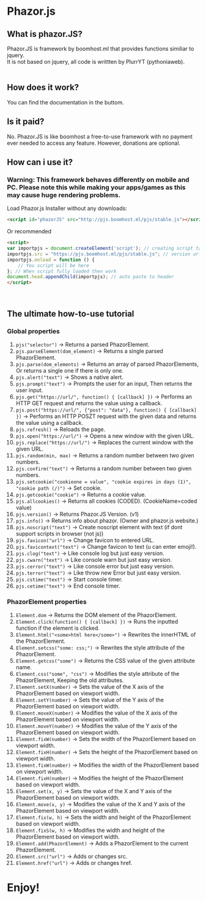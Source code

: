 # Phazor.js 
## What is phazor.JS?
Phazor.JS is framework by boomhost.ml that provides functions similiar to jquery.<br>
It is not based on jquery, all code is writtten by PlurrYT (pythoniaweb).<br>
<br>
## How does it work?
You can find the documentation in the buttom.

## Is it paid?
No. Phazor.JS is like boomhost a free-to-use framework with no payment ever needed to access any feature. However, donations are optional.<br>

## How can i use it?
### Warning: This framework behaves differently on mobile and PC. Please note this while making your apps/games as this may cause huge rendering problems.
Load Phazor.js Installer without any downloads:<br>
```HTML
<script id="phazorJS" src="http://pjs.boomhost.ml/pjs/stable.js"></script>
```
Or recommended
```HTML
<script>
var importpjs = document.createElement('script'); // creating script tag
importpjs.src = "https://pjs.boomhost.ml/pjs/stable.js"; // version url
importpjs.onload = function () {
    // You script will be here
}; // When script fully loaded then work
document.head.appendChild(importpjs); // auto paste to header
</script>
```




<br>

## The ultimate how-to-use tutorial
### Global properties
 1. `pjs("selector")` -> Returns a parsed PhazorElement.
 2. `pjs.parseElement(dom_element)` -> Returns a single parsed PhazorElement.
 3. `pjs.parse(dom_elements)` -> Returns an array of parsed PhazorElements, Or returns a single one if there is only one.
 4. `pjs.alert("text")` -> Shows a native alert.
 5. `pjs.prompt("text")` -> Prompts the user for an input, Then returns the user input.
 6. `pjs.get("https://url/", function() { [callback] })` -> Performs an HTTP GET request and returns the value using a callback.
 7. `pjs.post("https://url/", {"post": "data"}, function() { [callback] })` -> Performs an HTTP POSZT request with the given data and returns the value using a callback.
 8. `pjs.refresh()` -> Reloads the page.
 9. `pjs.open("https://url/")` -> Opens a new window with the given URL.
 10. `pjs.replace("https://url/")` -> Replaces the current window with the given URL.
 11. `pjs.random(min, max)` -> Returns a random number between two given numbers.
 13. `pjs.confirm("text")` -> Returns a random number between two given numbers.
 14. `pjs.setcookie("cookieone = value", "cookie expires in days (1)", "cookie path (/)")` -> Set cookie.
 15. `pjs.getcookie("cookie")` -> Returns a cookie value.
 16. `pjs.allcookies()` -> Returns all cookies (CODED). (CookieName=coded value)
 17. `pjs.version()` -> Returns Phazor.JS Version. (v1)
 18. `pjs.info()` -> Returns info about phazor. (Owner and phazor.js website.)
 19. `pjs.noscript("text")` -> Create noscript element with text (if dont support scripts in browser (not js))
 20. `pjs.favicon("url")` -> Change favicon to entered URL.
 21. `pjs.favicontext("text")` -> Change favicon to text (u can enter emoji!).
 22. `pjs.clog("text")` -> Like console log but just easy version.
 23. `pjs.cwarn("text")` -> Like console warn but just easy version.
 24. `pjs.cerror("text")` -> Like console error but just easy version.
 25. `pjs.terror("text")` -> Like throw new Error but just easy version.
 26. `pjs.cstime("text")` -> Start console timer.
 27. `pjs.cetime("text")` -> End console timer.

### PhazorElement properties
1. `Element.dom` -> Returns the DOM element of the PhazorElement.
2. `Element.click(function() { [callback] })` -> Runs the inputted function if the element is clicked.
3. `Element.html("<some>html here</some>")` -> Rewrites the innerHTML of the PhazorElement.
4. `Element.setcss("some: css;")` -> Rewrites the style attribute of the PhazorElement.
5. `Element.getcss("some")` -> Returns the CSS value of the given attribute name.
6. `Element.css("some", "css")` -> Modifies the style attribute of the PhazorElement, Keeping the old attributes.
7. `Element.setX(number)` -> Sets the value of the X axis of the PhazorElement based on viewport width.
8. `Element.setY(number)` -> Sets the value of the Y axis of the PhazorElement based on viewport width.
9. `Element.moveX(number)` -> Modifies the value of the X axis of the PhazorElement based on viewport width.
10. `Element.moveY(number)` -> Modifies the value of the Y axis of the PhazorElement based on viewport width.
11. `Element.fixW(number)` -> Sets the width of the PhazorElement based on viewport width.
12. `Element.fixH(number)` -> Sets the height of the PhazorElement based on viewport width.
13. `Element.fixW(number)` -> Modifies the width of the PhazorElement based on viewport width.
14. `Element.fixH(number)` -> Modifies the height of the PhazorElement based on viewport width.
15. `Element.set(x, y)` -> Sets the value of the X and Y axis of the PhazorElement based on viewport width.
16. `Element.move(x, y)` -> Modifies the value of the X and Y axis of the PhazorElement based on viewport width.
17. `Element.fix(w, h)` -> Sets the width and height of the PhazorElement based on viewport width.
18. `Element.fixS(w, h)` -> Modifies the width and height of the PhazorElement based on viewport width.
19. `Element.add(PhazorElement)` -> Adds a PhazorElement to the current PhazorElement.
20. `Element.src("url")` -> Adds or changes src.
21. `Element.href("url")` -> Adds or changes href.

# Enjoy!
